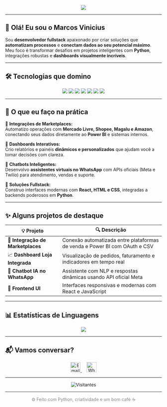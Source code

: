 <p align="center">
  <img src="https://capsule-render.vercel.app/api?type=waving&color=0:ff7f50,100:ff4500&height=220&section=header&text=Marcos%20Vinicius%20🚀&fontSize=42&fontColor=ffffff&animation=fadeIn&desc=Transformando%20Ideias%20em%20Automacoes%20e%20Dashboards%20Inteligentes&descSize=20&descAlign=65&fontAlign=50" />
</p>

---

## 👋 Olá! Eu sou o Marcos Vinicius

Sou **desenvolvedor fullstack** apaixonado por criar soluções que **automatizam processos** e **conectam dados ao seu potencial máximo**.  
Meu foco é transformar desafios em projetos inteligentes com **Python**, integrações robustas e **dashboards visualmente incríveis**.

---

## 🛠️ Tecnologias que domino

<div align="center">
  <a href="#"><img src="https://img.shields.io/badge/Python-3776AB?style=for-the-badge&logo=python&logoColor=white"/></a>
  <a href="#"><img src="https://img.shields.io/badge/JavaScript-F7DF1E?style=for-the-badge&logo=javascript&logoColor=black"/></a>
  <a href="#"><img src="https://img.shields.io/badge/Node.js-339933?style=for-the-badge&logo=node.js&logoColor=white"/></a>
  <a href="#"><img src="https://img.shields.io/badge/React-20232A?style=for-the-badge&logo=react&logoColor=61DAFB"/></a>
  <a href="#"><img src="https://img.shields.io/badge/Power%20BI-F2C811?style=for-the-badge&logo=powerbi&logoColor=black"/></a>
  <a href="#"><img src="https://img.shields.io/badge/HTML5-E34F26?style=for-the-badge&logo=html5&logoColor=white"/></a>
  <a href="#"><img src="https://img.shields.io/badge/CSS3-1572B6?style=for-the-badge&logo=css3&logoColor=white"/></a>
</div>

---

## 🚀 O que eu faço na prática

🔹 **Integrações de Marketplaces:**  
Automatizo operações com **Mercado Livre, Shopee, Magalu e Amazon**, conectando seus dados diretamente ao **Power BI** e sistemas internos.

🔹 **Dashboards Interativos:**  
Crio relatórios e painéis **dinâmicos e personalizados** que ajudam você a tomar decisões com clareza.

🔹 **Chatbots Inteligentes:**  
Desenvolvo **assistentes virtuais no WhatsApp** com APIs oficiais (Meta e Twilio) para atendimento, vendas e suporte.

🔹 **Soluções Fullstack:**  
Construo interfaces modernas com **React, HTML e CSS**, integradas a backends poderosos em **Python**.

---

## ✨ Alguns projetos de destaque

| 💡 Projeto | 🔍 Descrição |
|------------|-------------|
| 🛒 **Integração de Marketplaces** | Conexão automatizada entre plataformas de venda e Power BI com OAuth e CSV |
| 📈 **Dashboard Loja Integrada** | Visualização de pedidos, faturamento e indicadores em tempo real |
| 🤖 **Chatbot IA no WhatsApp** | Assistente com NLP e respostas dinâmicas usando API oficial Meta |
| 🎨 **Frontend UI** | Interfaces responsivas e modernas com React e JavaScript |

---

## 📊 Estatísticas de Linguagens

<p align="center">
  <img src="https://github-readme-stats.vercel.app/api/top-langs/?username=marcozmr&layout=compact&langs_count=8&theme=graywhite" />
</p>

---

## 📬 Vamos conversar?

<p align="center">
  <a href="mailto:mr.vinicius@icloud.com">
    <img src="https://img.icons8.com/ios-filled/50/ffffff/apple-mail.png" width="32" alt="Email"/>
  </a>
  &nbsp;&nbsp;&nbsp;
  <a href="https://wa.me/5516982319218">
    <img src="https://img.icons8.com/ios-filled/50/25D366/whatsapp.png" width="32" alt="WhatsApp"/>
  </a>
</p>

---

<p align="center">
  <img src="https://komarev.com/ghpvc/?username=marcozmr&style=flat-square&color=gray" alt="Visitantes"/>
</p>

---

<p align="center" style="color:#888;">
  ⚙️ Feito com Python, criatividade e um bom café ☕
</p>
